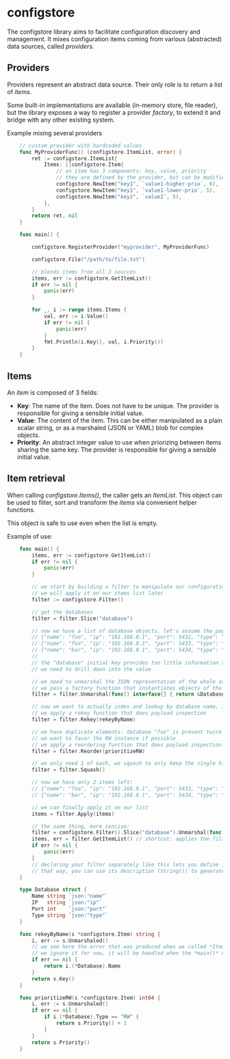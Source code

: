 # configstore

The configstore library aims to facilitate configuration discovery and management.
It mixes configuration items coming from various (abstracted) data sources, called *providers*.

## Providers

Providers represent an abstract data source. Their only role is to return a list of *items*.

Some built-in implementations are available (in-memory store, file reader), but the library exposes a way to register a provider *factory*, to extend it and bridge with any other existing system.

Example mixing several providers
```go
    // custom provider with hardcoded values
    func MyProviderFunc() (configstore.ItemList, error) {
        ret := configstore.ItemList{
            Items: []configstore.Item{
                // an item has 3 components: key, value, priority
                // they are defined by the provider, but can be modified later by the library user
                configstore.NewItem("key1", `value1-higher-prio`, 6),
                configstore.NewItem("key1", `value1-lower-prio`, 5),
                configstore.NewItem("key2", `value2`, 5),
            },
        }
        return ret, nil
    }

    func main() {

        configstore.RegisterProvider("myprovider", MyProviderFunc)

        configstore.File("/path/to/file.txt")

        // blends items from all 3 sources
        items, err := configstore.GetItemList()
        if err != nil {
            panic(err)
        }

        for _, i := range items.Items {
            val, err := i.Value()
            if err != nil {
                panic(err)
            }
            fmt.Println(i.Key(), val, i.Priority())
        }
    }
```

## Items

An *item* is composed of 3 fields:
* **Key**: The name of the item. Does not have to be unique. The provider is responsible for giving a sensible initial value.
* **Value**: The content of the item. This can be either manipulated as a plain scalar string, or as a marshaled (JSON or YAML) blob for complex objects.
* **Priority**: An abstract integer value to use when priorizing between items sharing the same key. The provider is responsible for giving a sensible initial value.

## Item retrieval

When calling *configstore.Items()*, the caller gets an *ItemList*. This object can be used to filter, sort and transform the *items* via convenient helper functions.

This object is safe to use even when the list is empty.

Example of use:
```go
    func main() {
        items, err := configstore.GetItemList()
        if err != nil {
            panic(err)
        }

        // we start by building a filter to manipulate our configuration items
        // we will apply it on our items list later
        filter := configstore.Filter()

        // get the databases
        filter = filter.Slice("database")

        // now we have a list of database objects, let's assume the payload resembles this:
        // {"name": "foo", "ip": "192.168.0.1", "port": 5432, "type": "RO"}
        // {"name": "foo", "ip": "192.168.0.1", "port": 5433, "type": "RW"}
        // {"name": "bar", "ip": "192.168.0.1", "port": 5434, "type": "RO"}
        //
        // the "database" initial key provides too little information to extract the data relating to a specific DB
        // we need to drill down into the value

        // we need to unmarshal the JSON representation of the whole sublist
        // we pass a factory function that instantiates objects of the correct concrete type
        filter = filter.Unmarshal(func() interface{} { return &Database{} })

        // now we want to actually index and lookup by database name, instead of the generic "database"
        // we apply a rekey function that does payload inspection
        filter = filter.Rekey(rekeyByName)

        // we have duplicate elements: database "foo" is present twice
        // we want to favor the RW instance if possible
        // we apply a reordering function that does payload inspection
        filter = filter.Reorder(prioritizeRW)

        // we only need 1 of each, we squash to only keep the single highest priority of each key
        filter = filter.Squash()

        // now we have only 2 items left:
        // {"name": "foo", "ip": "192.168.0.1", "port": 5433, "type": "RW"}
        // {"name": "bar", "ip": "192.168.0.1", "port": 5434, "type": "RO"}

        // we can finally apply it on our list
        items = filter.Apply(items)

        // the same thing, more concise:
        filter = configstore.Filter().Slice("database").Unmarshal(func() interface{} { return &Database{} }).Rekey(rekeyByName).Reorder(prioritizeRW).Squash()
        items, err = filter.GetItemList() // shortcut: applies the filter to the full list from configstore.GetItemList()
        if err != nil {
            panic(err)
        }
        // declaring your filter separately like this lets you define it globally and execute it later
        // that way, you can use its description (String()) to generate usage information.
    }

    type Database struct {
        Name string `json:"name"`
        IP   string `json:"ip"`
        Port int    `json:"port"`
        Type string `json:"type"`
    }

    func rekeyByName(s *configstore.Item) string {
        i, err := s.Unmarshaled()
        // we see here the error that was produced when we called *ItemList.Unmarshal(...)*
        // we ignore it for now, it will be handled when the *main()* retrieves the object.
        if err == nil {
            return i.(*Database).Name
        }
        return s.Key()
    }

    func prioritizeRW(s *configstore.Item) int64 {
        i, err := s.Unmarshaled()
        if err == nil {
            if i.(*Database).Type == "RW" {
                return s.Priority() + 1
            }
        }
        return s.Priority()
    }
    
```
